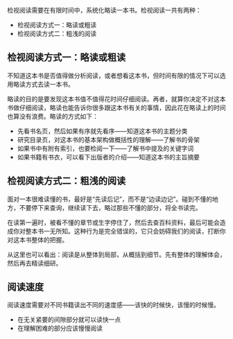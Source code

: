 检视阅读需要在有限时间中，系统化略读一本书。检视阅读一共有两种：

- 检视阅读方式一：略读或粗读
- 检视阅读方式二：粗浅的阅读

## 检视阅读方式一：略读或粗读

不知道这本书是否值得做分析阅读，或者想看这本书，但时间有限的情况下可以选用略读方式去读一本书。

略读的目的是要发现这本书值不值得花时间仔细阅读。再者，就算你决定不对这本书做仔细阅读，略读也能告诉你很多跟这本书有关的事情，因此花在略读上的时间也算没有浪费。略读的方式如下：

- 先看书名页，然后如果有序就先看序——知道这本书的主题分类
- 研究目录页，对这本书的基本架构做概括性的理解——了解书的骨架
- 如果书中有附有索引，也要检阅一下——了解书中提及的关键字词
- 如果书籍有书衣，可以看下出版者的介绍——知道这本书的主旨摘要

## 检视阅读方式二：粗浅的阅读

面对一本很难读懂的书，最好是“先读后记”，而不是“边读边记”。碰到不懂的地方，不要停下来查询，继续读下去，略过那些不懂的部分，将全书读完。

在读第一遍时，被看不懂的章节或生字停住了，然后去查百科资料，最后可能会造成你对整本书一无所知。这种行为是完全错误的，它只会妨碍我们的阅读，打断你对这本书整体的把握。

从这里也可以看出：阅读是从整体到局部，从概括到细节。先有整体的理解体会，然后再去精读细研。

## 阅读速度

阅读速度需要对不同书籍读出不同的速度感——该快的时候快，该慢的时候慢。

- 在无关紧要的间隙部分就可以读快一点
- 在理解困难的部分应该慢慢阅读
